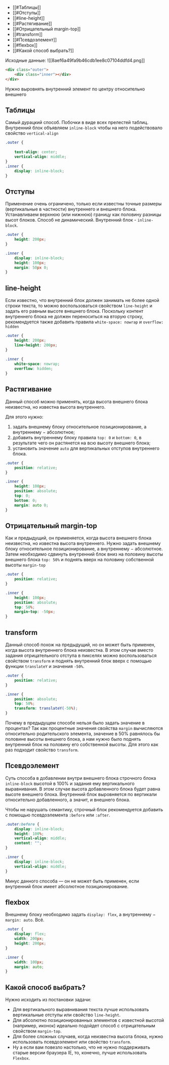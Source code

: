 - [[#Таблицы]]
- [[#Отступы]]
- [[#line-height]]
- [[#Растягивание]]
- [[#Отрицательный margin-top]]
- [[#transform]]
- [[#Псевдоэлемент]]
- [[#flexbox]]
- [[#Какой способ выбрать?]]

Исходные данные:
![[8aef6a49fa9b46cdb1ee8c07104ddfd4.png]]

```html
<div class="outer">
    <div class="inner"></div>
</div>
```

Нужно выровнять внутренний элемент по центру относительно внешнего

## Таблицы
Самый дурацкий способ. Побочки в виде всех прелестей таблиц. Внутренний блок объявляем `inline-block` чтобы на него подействовало свойство `vertical-align`
```css
.outer {
    
    text-align: center;
    vertical-align: middle;
}
.inner {
    display: inline-block;
}
```

## Отступы
Применение очень ограничено, только если известны точные размеры (вертикальные в частности) внутреннего и внешнего блока. Устанавливаем верхнюю (или нижнюю) границу как половину разницы высот блоков. Способ не динамический. Внутренний блок - `inline-block`.

```css
.outer {
    height: 200px;
}

.inner {
	display: inline-block;
    height: 100px;
    margin: 50px 0;
}
```

## line-height
Если известно, что внутренний блок должен занимать не более одной строки текста, то можно воспользоваться свойством `line-height` и задать его равным высоте внешнего блока. Поскольку контент внутреннего блока не должен переноситься на вторую строку, рекомендуется также добавить правила `white-space: nowrap` и `overflow: hidden`
```css
.outer {
	height: 200px;
	line-height: 200px;
}
	
.inner {
	white-space: nowrap;
	overflow: hidden;
}
```

## Растягивание
Данный способ можно применять, когда высота внешнего блока неизвестна, но известна высота внутреннего. 

Для этого нужно:  
1. задать внешнему блоку относительное позиционирование, а внутреннему − абсолютное;
2. добавить внутреннему блоку правила `top: 0` и `bottom: 0`, в результате чего он растянется на всю высоту внешнего блока;
3. установить значение `auto` для вертикальных отступов внутреннего блока.
```css
.outer {
    position: relative;
}

.inner {
    height: 100px;
    position: absolute;
    top: 0;
    bottom: 0;
    margin: auto 0;
}
```

## Отрицательный margin-top
Как и предыдущий, он применяется, когда высота внешнего блока неизвестна, но известна высота внутреннего. Нужно задать внешнему блоку относительное позиционирование, а внутреннему − абсолютное. Затем необходимо сдвинуть внутренний блок вниз на половину высоты внешнего блока `top: 50%` и поднять вверх на половину собственной высоты `margin-top`

```css
.outer {
    position: relative;
}

.inner {
    height: 100px;
    position: absolute;
    top: 50%;
    margin-top: -50px;
}
```

## transform
Данный способ похож на предыдущий, но он может быть применен, когда высота внутреннего блока неизвестна. В этом случае вместо задания отрицательного отступа в пикселях можно воспользоваться свойством `transform` и поднять внутренний блок вверх с помощью функции `translateY` и значения `-50%`.

```css
.outer {
    position: relative;
}

.inner {
    position: absolute;
    top: 50%;
    transform: translateY(-50%);
}
```

Почему в предыдущем способе нельзя было задать значение в процентах? Так как процентные значения свойства `margin` вычисляются относительно родительского элемента, значение в 50% равнялось бы половине высоты внешнего блока, а нам нужно было поднять внутренний блок на половину его собственной высоты. Для этого как раз подходит свойство `transform`.

## Псевдоэлемент
Суть способа в добавлении внутри внешнего блока строчного блока `inline-block` высотой в 100% и задания ему вертикального выравнивания. В этом случае высота добавленного блока будет равна высоте внешнего блока. Внутренний блок выровняется по вертикали относительно добавленного, а значит, и внешнего блока.

Чтобы не нарушать семантику, строчный блок рекомендуется добавить с помощью псевдоэлемента `:before` или `:after`.

```css
.outer:before {
    display: inline-block;
    height: 100%;
    vertical-align: middle;
    content: "";
}

.inner {
    display: inline-block;
    vertical-align: middle;
}
```

Минус данного способа — он не может быть применен, если внутренний блок имеет абсолютное позиционирование.

## flexbox
Внешнему блоку необходимо задать `display: flex`, а внутреннему − `margin: auto`. Всё.

```css
.outer {
    display: flex;
    width: 200px;
    height: 200px;
}

.inner {
    width: 100px;
    margin: auto;
}
```

## Какой способ выбрать?

Нужно исходить из постановки задачи:  
- Для вертикального выравнивания текста лучше использовать вертикальные отступы или свойство `line-height`.
- Для абсолютно позиционированных элементов с известной высотой (например, иконок) идеально подойдет способ с отрицательным свойством `margin-top`.
- Для более сложных случаев, когда неизвестна высота блока, нужно использовать псевдоэлемент или свойство `transform`.
- Ну а если вам повезло настолько, что не нужно поддерживать старые версии браузера IE, то, конечно, лучше использовать `Flexbox`.